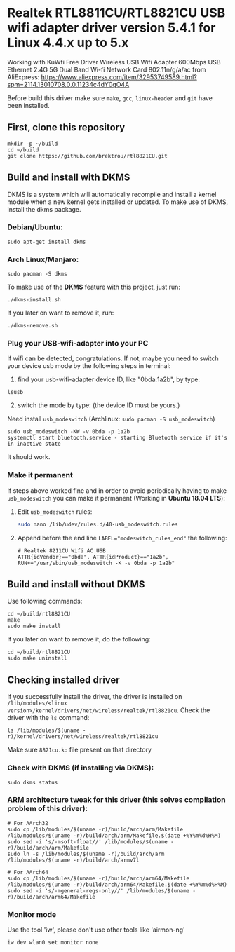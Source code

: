 # Realtek RTL8811CU/RTL8821CU USB wifi adapter driver version 5.4.1 for Linux 4.4.x up to 5.x

Working with KuWfi Free Driver Wireless USB Wifi Adapter 600Mbps USB Ethernet 2.4G 5G Dual Band Wi-fi Network Card 802.11n/g/a/ac from AliExpress: https://www.aliexpress.com/item/32953749589.html?spm=2114.13010708.0.0.11234c4dY0qO4A


Before build this driver make sure `make`, `gcc`, `linux-header` and `git` have been installed.

## First, clone this repository
```
mkdir -p ~/build
cd ~/build
git clone https://github.com/brektrou/rtl8821CU.git
```
## Build and install with DKMS

DKMS is a system which will automatically recompile and install a kernel module when a new kernel gets installed or updated. To make use of DKMS, install the dkms package.

### Debian/Ubuntu:
```
sudo apt-get install dkms
```
### Arch Linux/Manjaro:
```
sudo pacman -S dkms
```
To make use of the **DKMS** feature with this project, just run:
```
./dkms-install.sh
```
If you later on want to remove it, run:
```
./dkms-remove.sh
```

### Plug your USB-wifi-adapter into your PC
If wifi can be detected, congratulations.
If not, maybe you need to switch your device usb mode by the following steps in terminal:
1. find your usb-wifi-adapter device ID, like "0bda:1a2b", by type:
```
lsusb
```
2. switch the mode by type: (the device ID must be yours.)

Need install `usb_modeswitch` (Archlinux: `sudo pacman -S usb_modeswitch`)
```
sudo usb_modeswitch -KW -v 0bda -p 1a2b
systemctl start bluetooth.service - starting Bluetooth service if it's in inactive state
```

It should work.

### Make it permanent

If steps above worked fine and in order to avoid periodically having to make `usb_modeswitch` you can make it permanent (Working in **Ubuntu 18.04 LTS**):

1. Edit `usb_modeswitch` rules:

   ```bash
   sudo nano /lib/udev/rules.d/40-usb_modeswitch.rules
   ```

2. Append before the end line `LABEL="modeswitch_rules_end"` the following:

   ```
   # Realtek 8211CU Wifi AC USB
   ATTR{idVendor}=="0bda", ATTR{idProduct}=="1a2b", RUN+="/usr/sbin/usb_modeswitch -K -v 0bda -p 1a2b"
   ```   

## Build and install without DKMS
Use following commands:
```
cd ~/build/rtl8821CU
make
sudo make install
```
If you later on want to remove it, do the following:
```
cd ~/build/rtl8821CU
sudo make uninstall
```
## Checking installed driver
If you successfully install the driver, the driver is installed on `/lib/modules/<linux version>/kernel/drivers/net/wireless/realtek/rtl8821cu`. Check the driver with the `ls` command:
```
ls /lib/modules/$(uname -r)/kernel/drivers/net/wireless/realtek/rtl8821cu
```
Make sure `8821cu.ko` file present on that directory

### Check with **DKMS** (if installing via **DKMS**):

``
sudo dkms status
``
### ARM architecture tweak for this driver (this solves compilation problem of this driver):
```
# For AArch32
sudo cp /lib/modules/$(uname -r)/build/arch/arm/Makefile /lib/modules/$(uname -r)/build/arch/arm/Makefile.$(date +%Y%m%d%H%M)
sudo sed -i 's/-msoft-float//' /lib/modules/$(uname -r)/build/arch/arm/Makefile
sudo ln -s /lib/modules/$(uname -r)/build/arch/arm /lib/modules/$(uname -r)/build/arch/armv7l

# For AArch64
sudo cp /lib/modules/$(uname -r)/build/arch/arm64/Makefile /lib/modules/$(uname -r)/build/arch/arm64/Makefile.$(date +%Y%m%d%H%M)
sudo sed -i 's/-mgeneral-regs-only//' /lib/modules/$(uname -r)/build/arch/arm64/Makefile

```
### Monitor mode
Use the tool 'iw', please don't use other tools like 'airmon-ng'
```
iw dev wlan0 set monitor none
```
